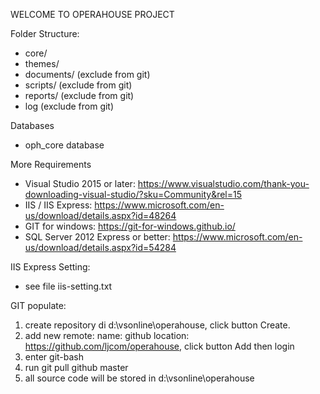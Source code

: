 WELCOME TO OPERAHOUSE PROJECT

Folder Structure:
* core/
* themes/
* documents/ (exclude from git)
* scripts/ (exclude from git)
* reports/ (exclude from git)
* log (exclude from git)

Databases
* oph_core database 

More Requirements
* Visual Studio 2015 or later: https://www.visualstudio.com/thank-you-downloading-visual-studio/?sku=Community&rel=15
* IIS / IIS Express: https://www.microsoft.com/en-us/download/details.aspx?id=48264
* GIT for windows: https://git-for-windows.github.io/
* SQL Server 2012 Express or better: https://www.microsoft.com/en-us/download/details.aspx?id=54284

IIS Express Setting:
* see file iis-setting.txt

GIT populate:
1. create repository di d:\vsonline\operahouse, click button Create.
2. add new remote: name: github location: https://github.com/ljcom/operahouse, click button Add then login
3. enter git-bash
4. run git pull github master
5. all source code will be stored in d:\vsonline\operahouse

